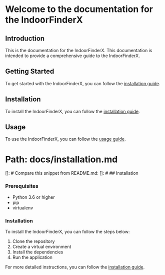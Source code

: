 # Welcome to the documentation for the IndoorFinderX

## Introduction 
This is the documentation for the IndoorFinderX. This documentation is intended to provide a comprehensive guide to the IndoorFinderX.

## Getting Started
To get started with the IndoorFinderX, you can follow the [installation guide](installation.md).

## Installation
To install the IndoorFinderX, you can follow the [installation guide](installation.md).

## Usage
To use the IndoorFinderX, you can follow the [usage guide](usage.md).


# Path: docs/installation.md
[]: # Compare this snippet from README.md:
[]: # ## Installation

### Prerequisites
- Python 3.6 or higher
- pip
- virtualenv

### Installation
To install the IndoorFinderX, you can follow the steps below:

1. Clone the repository
2. Create a virtual environment
3. Install the dependencies
4. Run the application

For more detailed instructions, you can follow the [installation guide](installation.md).
